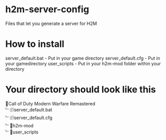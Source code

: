 # h2m-server-config
Files that let you generate a server for H2M

# How to install
server_default.bat - Put in your game directory
server_default.cfg - Put in your gamedirectory
user_scripts - Put in your h2m-mod folder within your directory

# Your directory should look like this
📁Call of Duty Modern Warfare Remastered  
 ﹄🗊server_default.bat  
 ﹄🗊server_default.cfg  
 ﹄📁h2m-mod    
   ﹄📁user_scripts
